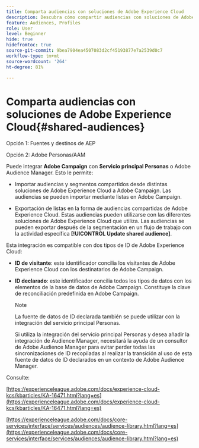 ```yaml
---
title: Comparta audiencias con soluciones de Adobe Experience Cloud
description: Descubra cómo compartir audiencias con soluciones de Adobe Experience Cloud
feature: Audiences, Profiles
role: User
level: Beginner
hide: true
hidefromtoc: true
source-git-commit: 9bea7904ea4507083d2cf45193877e7a2539d0c7
workflow-type: tm+mt
source-wordcount: '264'
ht-degree: 81%

---
```


# Comparta audiencias con soluciones de Adobe Experience Cloud{#shared-audiences}

Opción 1: Fuentes y destinos de AEP

Opción 2: Adobe Personas/AAM

Puede integrar **Adobe Campaign** con **Servicio principal Personas** o Adobe Audience Manager. Esto le permite:

* Importar audiencias y segmentos compartidos desde distintas soluciones de Adobe Experience Cloud a Adobe Campaign. Las audiencias se pueden importar mediante listas en Adobe Campaign.

* Exportación de listas en la forma de audiencias compartidas de Adobe Experience Cloud. Estas audiencias pueden utilizarse con las diferentes soluciones de Adobe Experience Cloud que utiliza. Las audiencias se pueden exportar después de la segmentación en un flujo de trabajo con la actividad específica **[!UICONTROL Update shared audience]**.

Esta integración es compatible con dos tipos de ID de Adobe Experience Cloud:

* **ID de visitante**: este identificador concilia los visitantes de Adobe Experience Cloud con los destinatarios de Adobe Campaign.
* **ID declarado**: este identificador concilia todos los tipos de datos con los elementos de la base de datos de Adobe Campaign. Constituye la clave de reconciliación predefinida en Adobe Campaign.

   >[!NOTE]
   >
   > La fuente de datos de ID declarada también se puede utilizar con la integración del servicio principal Personas.
   >
   >Si utiliza la integración del servicio principal Personas y desea añadir la integración de Audience Manager, necesitará la ayuda de un consultor de Adobe Audience Manager para evitar perder todas las sincronizaciones de ID recopiladas al realizar la transición al uso de esta fuente de datos de ID declarados en un contexto de Adobe Audience Manager.

Consulte:

[https://experienceleague.adobe.com/docs/experience-cloud-kcs/kbarticles/KA-16471.html?lang=es](https://experienceleague.adobe.com/docs/experience-cloud-kcs/kbarticles/KA-16471.html?lang=es)

[https://experienceleague.adobe.com/docs/core-services/interface/services/audiences/audience-library.html?lang=es](https://experienceleague.adobe.com/docs/core-services/interface/services/audiences/audience-library.html?lang=es)
